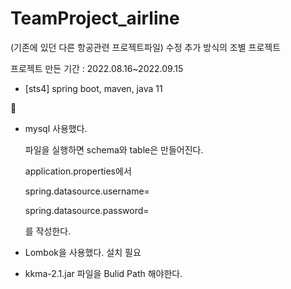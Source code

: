 # TeamProject_airline

(기존에 있던 다른 항공관련 프로젝트파일) 수정 추가 방식의 조별 프로젝트

프로젝트 만든 기간 : 2022.08.16~2022.09.15

+ [sts4] spring boot, maven, java 11

🚩 
+ mysql 사용했다. 
  <p>파일을 실행하면 schema와 table은 만들어진다.
  <p>application.properties에서 
  <p>spring.datasource.username=
  <p>spring.datasource.password=
  <p>를 작성한다.
 
+ Lombok을 사용했다. 설치 필요

+ kkma-2.1.jar 파일을 Bulid Path 해야한다.
